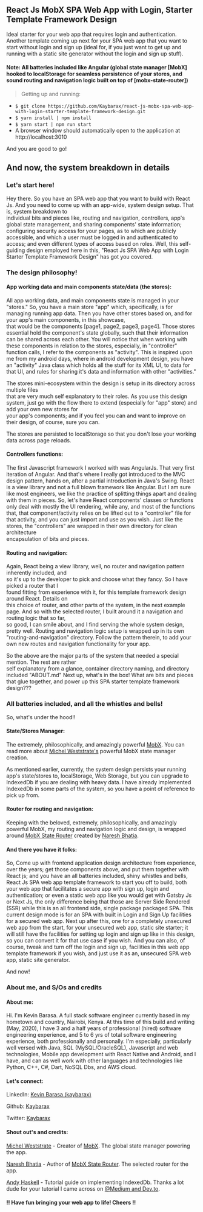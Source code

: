 ## React Js MobX SPA Web App with Login, Starter Template Framework Design
 Ideal starter for your web app that requires login and authentication. 
 Another template coming up next for your SPA web app that you want to start without login 
 and sign up (ideal for, if you just want to get up and running with a static site generator 
 without the login and sign up stuff). 

#### Note: All batteries included like Angular (global state manager [MobX] hooked to localStorage for seamless persistence of your stores, and sound routing and navigation logic built on top of [mobx-state-router])

> Getting up and running:
>
* `$ git clone https://github.com/Kaybarax/react-js-mobx-spa-web-app-with-login-starter-template-framework-design.git` 
* `$ yarn install | npm install` 
* `$ yarn start | npm run start` 
* A browser window should automatically open to the application at http://localhost:3010
> 

And you are good to go!

## And now, the system breakdown in details

### Let's start here!

Hey there. So you have an SPA web app that you want to build with React Js.
And you need to come up with an app-wide, system design setup. That is, system breakdown to  
individual bits and pieces like, routing and navigation, controllers, app's global  state 
management, and sharing components' state information;  configuring security access for your 
pages, as to which are publicly accessible, and which  a user must be logged in and authenticated 
to access; and even different  types of access based on roles.
Well, this self-guiding design employed here in this,  "React Js SPA Web App with Login Starter 
Template Framework Design"  has got you covered.

### The design philosophy!
#### App working data and main components state/data (the stores):
All app working data, and main components state is managed in your "stores."
So, you have a main store "app" which, specifically, is for managing running app data.
Then you have other stores based on, and for your app's main components, in this showcase,  
that would be the components [page1, page2, page3, page4]. Those stores essential hold the 
component's  state globally, such that their information can be shared across each other. 
You will notice that when  working with these components in relation to the stores, especially, 
in "controller" function calls, I refer  to the components as "activity". This is inspired upon 
me from my android days, where  in android development design, you have an "activity" Java class 
which holds all the stuff  for its XML UI, to data for that UI, and rules for sharing it's data 
and information with other  "activities."

The stores mini-ecosystem within the design is setup in its directory across multiple files  
that are very much self explanatory to their roles. As you use this design system, just 
go with  the flow there to extend (especially for "app" store) and add your own new stores for  
your app's components; and if you feel you can and want to improve on their design, of course, sure you can.

The stores are persisted to localStorage so that you don't lose your working data across page reloads.

#### Controllers functions:
The first Javascript framework I worked with was AngularJs. That very first iteration of Angular.
And that's where I really got introduced to the MVC design pattern, hands on, after a partial 
introduction in  Java's Swing. React is a view library and not a full blown framework like Angular. 
But I am sure like most  engineers, we like the practice of splitting things apart and dealing with 
them in pieces. So, let's  have React components' classes or functions only deal with mostly the 
UI rendering, while any, and most of the functions that, that component/activity relies on be lifted 
out to a "controller" file for that  activity, and you can just import and use as you wish.
Just like the stores, the "controllers" are wrapped in their own directory for clean architecture  
encapsulation of bits and pieces.

#### Routing and navigation:
Again, React being a view library, well, no router and navigation pattern inherently included, and  
so it's up to the developer to pick and choose what they fancy. So I have picked a router that I  
found fitting from experience with it, for this template framework design around React. Details on  
this choice of router, and other parts of the system, in the next example page.
And so with the selected router, I built around it a navigation and routing logic that so far,  
so good, I can smile about, and I find serving the whole system design, pretty well.
Routing and navigation logic setup is wrapped up in its own "routing-and-navigation"  directory. 
Follow the pattern therein, to add your own new routes and navigation functionality  for your app.

So the above are the major parts of the system that needed a special mention. The rest are rather  
self explanatory from a glance, container directory naming, and directory included "ABOUT.md"
Next up, what's in the box! What are bits and pieces that glue together, and power up this SPA 
starter  template framework design???

### All batteries included, and all the whistles and bells!
So, what's under the hood!!
#### State/Stores Manager: 
The extremely, philosophically, and amazingly powerful [MobX](https://mobx-state-tree.js.org/intro/philosophy).
You can read more about [Michel Weststrate's](https://twitter.com/mweststrate) powerful MobX state manager creation.

As mentioned earlier, currently, the system design persists your running app's state/stores to, localStorage, 
Web Storage, but you can upgrade to IndexedDb if you are dealing with heavy data. I have already  implemented 
IndexedDb in some parts of the system, so you have a point of reference to pick up from.

#### Router for routing and navigation:
Keeping with the beloved, extremely, philosophically, and amazingly powerful MobX, my routing and navigation logic and design, 
is wrapped around [MobX State Router](https://nareshbhatia.github.io/mobx-state-router/docs/guides-getting-started) created 
by [Naresh Bhatia](https://twitter.com/NareshJBhatia).

#### And there you have it folks:
So, Come up with frontend application design architecture from experience, over the years; 
get those components above, and put them together with React js; and you have an all batteries 
included,  shiny whistles and bells, React Js SPA web app template framework to start you off to 
build, both your web app  that facilitates a secure app with sign up, login and authentication; 
or even a static web app like  you would get with Gatsby Js or Next Js, the only difference being 
that those are Server Side Rendered  (SSR) while this is an all frontend side, single package packaged SPA.
This current design mode is for an SPA with built in Login and Sign Up facilities for a  secured web app. 
Next up after this, one for a completely unsecured web app from the start, for your  unsecured web app, 
static site starter; it will still have the facilities for setting up login and  sign up like in this design, 
so you can convert it for that use case if you wish.  And you can also, of course, tweak and turn off the 
login and sign up, facilities in this web app template framework if you wish, and just use it as an, 
unsecured  SPA web app, static site generator.

And now!

### About me, and S/Os and credits
#### About me:
Hi. I'm Kevin Barasa. A full stack software engineer currently based in my hometown and  country, Nairobi, Kenya. 
At this time of this build and writing (May, 2020), I have 3 and a half years of professional (hired) software 
engineering experience, and 5 to 6 yrs of  total software engineering experience, both professionally and personally.
I'm especially, particularly well versed with Java, SQL (MySQL/OracleSQL), Javascript and web technologies, 
Mobile app development with React Native and Android,  and I have, and can as well work with other languages 
and technologies like Python, C++, C#, Dart, NoSQL Dbs, and AWS cloud.

#### Let's connect:
LinkedIn: [Kevin Barasa (kaybarax)](https://www.linkedin.com/in/kaybarax/)

Github: [Kaybarax](https://github.com/Kaybarax)

Twitter: [Kaybarax](https://twitter.com/Kaybarax)

#### Shout out's and credits:
[Michel Weststrate](https://twitter.com/mweststrate) - Creator of [MobX](https://mobx-state-tree.js.org/intro/philosophy). 
The global state manager powering the app. 

[Naresh Bhatia](https://twitter.com/NareshJBhatia) - Author of [MobX State Router](https://nareshbhatia.github.io/mobx-state-router/docs/guides-getting-started). 
The selected router for the app. 

[Andy Haskell](https://twitter.com/AndyHaskell2013) - Tutorial guide on implementing IndexedDb. 
Thanks a lot dude for your tutorial I came across on [@Medium and Dev.to](https://dev.to/andyhaskell/build-a-basic-web-app-with-indexeddb-38ef). 


#### !! Have fun bringing your web app to life! Cheers !!
